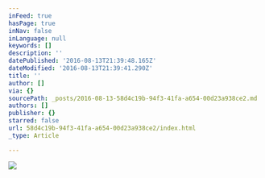 ```yaml
---
inFeed: true
hasPage: true
inNav: false
inLanguage: null
keywords: []
description: ''
datePublished: '2016-08-13T21:39:48.165Z'
dateModified: '2016-08-13T21:39:41.290Z'
title: ''
author: []
via: {}
sourcePath: _posts/2016-08-13-58d4c19b-94f3-41fa-a654-00d23a938ce2.md
authors: []
publisher: {}
starred: false
url: 58d4c19b-94f3-41fa-a654-00d23a938ce2/index.html
_type: Article

---
```

![](https://the-grid-user-content.s3-us-west-2.amazonaws.com/57359963-655a-4f72-8940-943cf4765884.jpg)